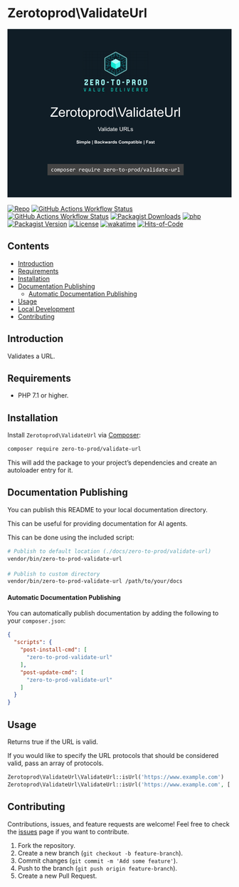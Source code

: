 # Zerotoprod\ValidateUrl

![](art/logo.png)

[![Repo](https://img.shields.io/badge/github-gray?logo=github)](https://github.com/zero-to-prod/validate-url)
[![GitHub Actions Workflow Status](https://img.shields.io/github/actions/workflow/status/zero-to-prod/validate-url/test.yml?label=test)](https://github.com/zero-to-prod/validate-url/actions)
[![GitHub Actions Workflow Status](https://img.shields.io/github/actions/workflow/status/zero-to-prod/validate-url/backwards_compatibility.yml?label=backwards_compatibility)](https://github.com/zero-to-prod/validate-url/actions)
[![Packagist Downloads](https://img.shields.io/packagist/dt/zero-to-prod/validate-url?color=blue)](https://packagist.org/packages/zero-to-prod/validate-url/stats)
[![php](https://img.shields.io/packagist/php-v/zero-to-prod/validate-url.svg?color=purple)](https://packagist.org/packages/zero-to-prod/validate-url/stats)
[![Packagist Version](https://img.shields.io/packagist/v/zero-to-prod/validate-url?color=f28d1a)](https://packagist.org/packages/zero-to-prod/validate-url)
[![License](https://img.shields.io/packagist/l/zero-to-prod/validate-url?color=pink)](https://github.com/zero-to-prod/validate-url/blob/main/LICENSE.md)
[![wakatime](https://wakatime.com/badge/github/zero-to-prod/validate-url.svg)](https://wakatime.com/badge/github/zero-to-prod/validate-url)
[![Hits-of-Code](https://hitsofcode.com/github/zero-to-prod/validate-url?branch=main)](https://hitsofcode.com/github/zero-to-prod/validate-url/view?branch=main)

## Contents

- [Introduction](#introduction)
- [Requirements](#requirements)
- [Installation](#installation)
- [Documentation Publishing](#documentation-publishing)
    - [Automatic Documentation Publishing](#automatic-documentation-publishing)
- [Usage](#usage)
- [Local Development](./LOCAL_DEVELOPMENT.md)
- [Contributing](#contributing)

## Introduction

Validates a URL.

## Requirements

- PHP 7.1 or higher.

## Installation

Install `Zerotoprod\ValidateUrl` via [Composer](https://getcomposer.org/):

```bash
composer require zero-to-prod/validate-url
```

This will add the package to your project’s dependencies and create an autoloader entry for it.

## Documentation Publishing

You can publish this README to your local documentation directory.

This can be useful for providing documentation for AI agents.

This can be done using the included script:

```bash
# Publish to default location (./docs/zero-to-prod/validate-url)
vendor/bin/zero-to-prod-validate-url

# Publish to custom directory
vendor/bin/zero-to-prod-validate-url /path/to/your/docs
```

#### Automatic Documentation Publishing

You can automatically publish documentation by adding the following to your `composer.json`:

```json
{
  "scripts": {
    "post-install-cmd": [
      "zero-to-prod-validate-url"
    ],
    "post-update-cmd": [
      "zero-to-prod-validate-url"
    ]
  }
}
```

## Usage

Returns true if the URL is valid.

If you would like to specify the URL protocols that should be considered valid,
pass an array of protocols.

```php
Zerotoprod\ValidateUrl\ValidateUrl::isUrl('https://www.example.com')
Zerotoprod\ValidateUrl\ValidateUrl::isUrl('https://www.example.com', ['https', 'udp'])
```

## Contributing

Contributions, issues, and feature requests are welcome!
Feel free to check the [issues](https://github.com/zero-to-prod/validate-url/issues) page if you want to contribute.

1. Fork the repository.
2. Create a new branch (`git checkout -b feature-branch`).
3. Commit changes (`git commit -m 'Add some feature'`).
4. Push to the branch (`git push origin feature-branch`).
5. Create a new Pull Request.
